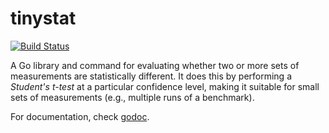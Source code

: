 tinystat
========

[![Build Status](https://travis-ci.org/codahale/tinystat.png?branch=master)](https://travis-ci.org/codahale/tinystat)

A Go library and command for evaluating whether two or more sets of measurements
are statistically different. It does this by performing a *Student's t-test* at
a particular confidence level, making it suitable for small sets of measurements
(e.g., multiple runs of a benchmark).

For documentation, check [godoc](http://godoc.org/github.com/codahale/tinystat).
